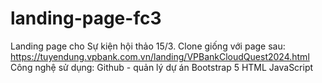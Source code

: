 # landing-page-fc3
Landing page cho Sự kiện hội thảo 15/3.
Clone giống với page sau: https://tuyendung.vpbank.com.vn/landing/VPBankCloudQuest2024.html
Công nghệ sử dụng: 
  Github - quản lý dự án
  Bootstrap 5
  HTML
  JavaScript 
